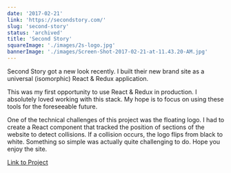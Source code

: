 ```yaml
---
date: '2017-02-21'
link: 'https://secondstory.com/'
slug: 'second-story'
status: 'archived'
title: 'Second Story'
squareImage: './images/2s-logo.jpg'
bannerImage: './images/Screen-Shot-2017-02-21-at-11.43.20-AM.jpg'
---
```


Second Story got a new look recently. I built their new brand site as a universal (isomorphic) React & Redux application.

This was my first opportunity to use React & Redux in production. I absolutely loved working with this stack. My hope is to focus on using these tools for the foreseeable future.

One of the technical challenges of this project was the floating logo. I had to create a React component that tracked the position of sections of the website to detect collisions. If a collision occurs, the logo flips from black to white. Something so simple was actually quite challenging to do. Hope you enjoy the site.

[Link to Project](https://secondstory.com/)
